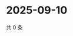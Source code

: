# 2025-09-10

共 0 条

<!-- BEGIN ZHIHUVIDEO -->
<!-- 最后更新时间 Wed Sep 10 2025 04:12:08 GMT+0800 (China Standard Time) -->

<!-- END ZHIHUVIDEO -->

